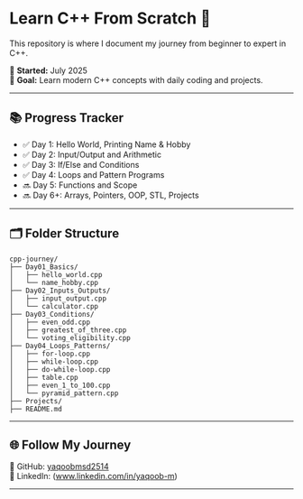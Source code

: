 # Learn C++ From Scratch 🚀

This repository is where I document my journey from beginner to expert in C++.

📆 **Started:** July 2025  
🎯 **Goal:** Learn modern C++ concepts with daily coding and projects.

---

## 📚 Progress Tracker

- ✅ Day 1: Hello World, Printing Name & Hobby  
- ✅ Day 2: Input/Output and Arithmetic  
- ✅ Day 3: If/Else and Conditions  
- ✅ Day 4: Loops and Pattern Programs  
- 🔜 Day 5: Functions and Scope  
- 🔜 Day 6+: Arrays, Pointers, OOP, STL, Projects

---

## 🗂️ Folder Structure

```
cpp-journey/
├── Day01_Basics/
│   ├── hello_world.cpp
│   └── name_hobby.cpp
├── Day02_Inputs_Outputs/
│   ├── input_output.cpp
│   └── calculator.cpp
├── Day03_Conditions/
│   ├── even_odd.cpp
│   ├── greatest_of_three.cpp
│   └── voting_eligibility.cpp
├── Day04_Loops_Patterns/
│   ├── for-loop.cpp
│   ├── while-loop.cpp
│   ├── do-while-loop.cpp
│   ├── table.cpp
│   ├── even_1_to_100.cpp
│   └── pyramid_pattern.cpp
├── Projects/
├── README.md
```

---

## 🌐 Follow My Journey

💼 GitHub: [yaqoobmsd2514](https://github.com/yaqoobmsd2514)  
📢 LinkedIn: (www.linkedin.com/in/yaqoob-m)

---
